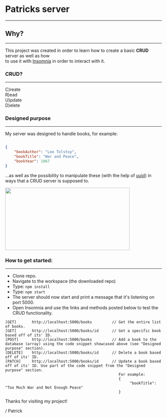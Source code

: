 # Patricks server
---
## Why?  
---
This project was created in order to learn how to create a basic **CRUD** server as well as how    
to use it with [Insomnia](https://insomnia.rest/) in order to interact with it.

### CRUD?  
---
C)reate  
R)ead  
U)pdate  
D)elete

### Designed purpose  
---
My server was designed to handle books, for example: 

```json  

{  
    "bookAuthor": "Leo Tolstoy",
    "bookTitle": "War and Peace",
    "bookYear": 1867
}  

```

...as well as the possibility to manipulate these (with the help of [uuid](https://www.npmjs.com/package/uuid)) in ways that a CRUD server is supposed to.

<img src="https://miro.medium.com/max/1400/1*A-HIbO79ImSNFy8_bkCcLg.jpeg" height="200" width="400"/>  

### How to get started:
---
- Clone repo.
- Navigate to the workspace (the downloaded repo)
- Type: ``` npm install ```
- Type: ``` npm start ```
- The server should now start and print a message that it's listening on port 5000.
- Open Insomnia and use the links and methods posted below to test the CRUD functionality.  
```  
[GET]       http://localhost:5000/books         // Get the entire list of books.
[GET]       http://localhost:5000/books/id      // Get a specific book based off of its' ID.
[POST]      http://localhost:5000/books         // Add a book to the database (array) using the code snippet showcased above (see "Designed purpose" section).
[DELETE]    http://localhost:5000/books/id      // Delete a book based off of its' ID.
[PATCH]     http://localhost:5000/books/id      // Update a book based off of its' ID. Use part of the code snippet from the "Designed purpose" section.
                                                   For example:
                                                   {
                                                        "bookTitle": "Too Much War and Not Enough Peace"
                                                   }
```

Thanks for visiting my project!

/ Patrick